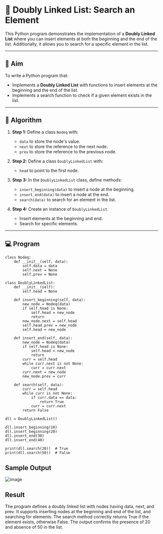 # 📝 Doubly Linked List: Search an Element

This Python program demonstrates the implementation of a **Doubly Linked List** where you can insert elements at both the beginning and the end of the list. Additionally, it allows you to search for a specific element in the list.

---

## 🎯 Aim

To write a Python program that:
- Implements a **Doubly Linked List** with functions to insert elements at the beginning and the end of the list.
- Implements a search function to check if a given element exists in the list.

---

## 🧠 Algorithm

1. **Step 1:** Define a class `Nodeq` with:
   - `data` to store the node's value.
   - `next` to store the reference to the next node.
   - `prev` to store the reference to the previous node.

2. **Step 2:** Define a class `DoublyLinkedList` with:
   - `head` to point to the first node.

3. **Step 3:** In the `DoublyLinkedList` class, define methods:
   - `insert_beginning(data)` to insert a node at the beginning.
   - `insert_end(data)` to insert a node at the end.
   - `search(data)` to search for an element in the list.

4. **Step 4:** Create an instance of `DoublyLinkedList`.
   - Insert elements at the beginning and end.
   - Search for specific elements.

---

## 💻 Program
```
class Nodeq:
    def __init__(self, data):
        self.data = data
        self.next = None
        self.prev = None

class DoublyLinkedList:
    def __init__(self):
        self.head = None

    def insert_beginning(self, data):
        new_node = Nodeq(data)
        if self.head is None:
            self.head = new_node
            return
        new_node.next = self.head
        self.head.prev = new_node
        self.head = new_node

    def insert_end(self, data):
        new_node = Nodeq(data)
        if self.head is None:
            self.head = new_node
            return
        curr = self.head
        while curr.next is not None:
            curr = curr.next
        curr.next = new_node
        new_node.prev = curr

    def search(self, data):
        curr = self.head
        while curr is not None:
            if curr.data == data:
                return True
            curr = curr.next
        return False

dll = DoublyLinkedList()

dll.insert_beginning(10)
dll.insert_beginning(20)
dll.insert_end(30)
dll.insert_end(40)

print(dll.search(20))  # True
print(dll.search(50))  # False
```

## Sample Output
![image](https://github.com/user-attachments/assets/e643872b-058e-4b75-ac62-48cba21b2163)


## Result
The program defines a doubly linked list with nodes having data, next, and prev. It supports inserting nodes at the beginning and end of the list, and searching for elements. The search method correctly returns True if the element exists, otherwise False. The output confirms the presence of 20 and absence of 50 in the list.

